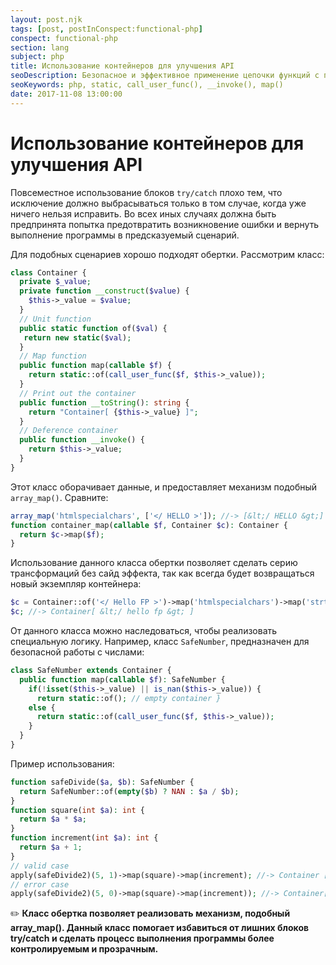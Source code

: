 ```yaml
---
layout: post.njk
tags: [post, postInConspect:functional-php]
conspect: functional-php
section: lang
subject: php
title: Использование контейнеров для улучшения API
seoDescription: Безопасное и эффективное применение цепочки функций с помощью класса обертки.
seoKeywords: php, static, call_user_func(), __invoke(), map()
date: 2017-11-08 13:00:00
---
```

# Использование контейнеров для улучшения API

Повсеместное использование блоков `try/catch` плохо тем, что исключение должно выбрасываться только в том случае, когда уже ничего нельзя исправить. Во всех иных случаях должна быть предпринята попытка предотвратить возникновение ошибки и вернуть выполнение программы в предсказуемый сценарий. 

Для подобных сценариев хорошо подходят обертки. Рассмотрим класс:

```php
class Container {
  private $_value;
  private function __construct($value) {
    $this->_value = $value;
  }
  // Unit function
  public static function of($val) {
   return new static($val);
  }
  // Map function
  public function map(callable $f) {
    return static::of(call_user_func($f, $this->_value));
  }
  // Print out the container
  public function __toString(): string {
    return "Container[ {$this->_value} ]";
  }
  // Deference container
  public function __invoke() {
    return $this->_value;
  }
}
```

Этот класс оборачивает данные, и предоставляет механизм подобный `array_map()`. Сравните:

```php
array_map('htmlspecialchars', ['</ HELLO >']); //-> [&lt;/ HELLO &gt;]
function container_map(callable $f, Container $c): Container {
  return $c->map($f);
}
```

Использование данного класса обертки позволяет сделать серию трансформаций без сайд эффекта, так как всегда будет возвращаться новый экземпляр контейнера:

```php
$c = Container::of('</ Hello FP >')->map('htmlspecialchars')->map('strtolower');
$c; //-> Container[ &lt;/ hello fp &gt; ]
```

От данного класса можно наследоваться, чтобы реализовать специальную логику. Например, класс `SafeNumber`, предназначен для безопасной работы с числами:

```php
class SafeNumber extends Container {
  public function map(callable $f): SafeNumber {
    if(!isset($this->_value) || is_nan($this->_value)) {
      return static::of(); // empty container }
    else {
      return static::of(call_user_func($f, $this->_value));
    }
  }
} 
```

Пример использования:

```php
function safeDivide($a, $b): SafeNumber {
  return SafeNumber::of(empty($b) ? NAN : $a / $b);
}
function square(int $a): int {
  return $a * $a;
}
function increment(int $a): int {
  return $a + 1;
}
// valid case
apply(safeDivide2)(5, 1)->map(square)->map(increment); //-> Container [26]
// error case
apply(safeDivide2)(5, 0)->map(square)->map(increment)); //-> Container[ null ]
```

:pencil2: **Класс обертка позволяет реализовать механизм, подобный array_map(). Данный класс помогает избавиться от лишних блоков try/catch и сделать процесс выполнения программы более контролируемым и прозрачным.**